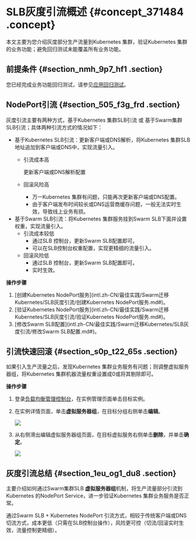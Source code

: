 # SLB灰度引流概述 {#concept_371484 .concept}

本文主要为您介绍灰度部分生产流量到Kubernetes 集群，验证Kubernetes 集群的业务功能；避免回归测试未能覆盖所有业务功能。

## 前提条件 {#section_nmh_9p7_hf1 .section}

您已经完成业务功能回归测试，请参见[应用回归测试](intl.zh-CN/最佳实践/Swarm迁移Kubernetes/应用回归测试.md#)。

## NodePort引流 {#section_505_f3g_frd .section}

灰度引流主要有两种方式，基于Kubernetes 集群SLB引流 或 基于Swarm集群SLB引流；具体两种引流方式的情况如下：

-   基于Kubernetes SLB引流：更新客户端或DNS解析，将Kubernetes 集群SLB地址追加到客户端或DNS中，实现流量引入。
    -   引流成本高

        更新客户端或DNS解析配置

    -   回滚风险高
        -   万一Kubernetes 集群有问题，只能再次更新客户端或DNS配置。
        -   由于客户端发布时间较长或DNS运营商缓存问题，一般无法实时生效，导致线上业务有损。
-   基于Swarm SLB引流：将Kubernetes 集群服务挂到Swarm SLB下面并设置权重，实现流量引入。
    -   引流成本较低
        -   通过SLB 控制台，更新Swarm SLB配置即可。
        -   可以在SLB控制台权重配置，实现更精细的流量引入。
    -   回滚风险低
        -   通过SLB 控制台，更新Swarm SLB配置即可。
        -   实时生效。

**操作步骤** 

1.  [创建Kubernetes NodePort服务](intl.zh-CN/最佳实践/Swarm迁移Kubernetes/SLB灰度引流/创建Kubernetes NodePort服务.md#)。
2.  [验证Kubernetes NodePort服务](intl.zh-CN/最佳实践/Swarm迁移Kubernetes/SLB灰度引流/验证Kubernetes NodePort服务.md#)。
3.  [修改Swarm SLB配置](intl.zh-CN/最佳实践/Swarm迁移Kubernetes/SLB灰度引流/修改Swarm SLB配置.md#)。

## 引流快速回滚 {#section_s0p_t22_65s .section}

如果引入生产流量之后，发现Kubernetes 集群业务服务有问题；则调整虚拟服务器组，将Kubernetes 集群机器流量权重设置成0或将其剔除即可。

**操作步骤** 

1.  登录[负载均衡管理控制台](https://slb.console.aliyun.com/slb/cn-hangzhou)，在实例管理页面单击目标实例。
2.  在实例详情页面，单击**虚拟服务器组**，在目标分组右侧单击**编辑**。

    ![](http://static-aliyun-doc.oss-cn-hangzhou.aliyuncs.com/assets/img/301854/155954562248028_zh-CN.png)

3.  从右侧滑出编辑虚拟服务器组页面，在目标虚拟服务右侧单击**删除**，并单击**确定**。

    ![](http://static-aliyun-doc.oss-cn-hangzhou.aliyuncs.com/assets/img/301854/155954562248029_zh-CN.png)


## 灰度引流总结 {#section_1eu_og1_du8 .section}

主要介绍如何通过Swarm集群SLB **虚拟服务器组**机制，将生产流量部分引流到Kubernetes 的NodePort Service，进一步验证Kubernetes 集群业务服务是否正常。

通过Swarm SLB + Kubernetes NodePort 引流方式，相较于传统客户端或DNS切流方式，成本更低（只需在SLB控制台操作），风险更可控（切流/回滚实时生效，流量控制更精细）。

